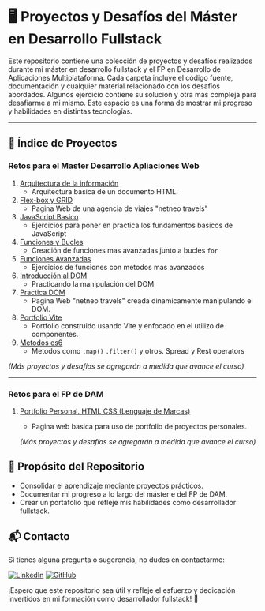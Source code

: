 # 🖥️ Proyectos y Desafíos del Máster en Desarrollo Fullstack

Este repositorio contiene una colección de proyectos y desafíos realizados
durante mi máster en desarrollo fullstack y el FP en Desarrollo de Aplicaciones Multiplataforma. Cada carpeta incluye el código
fuente, documentación y cualquier material relacionado con los desafíos
abordados. Algunos ejercicio contiene su solución y otra más compleja para desafiarme a mi mismo.
Este espacio es una forma de mostrar mi progreso y habilidades en
distintas tecnologías.

---

## 📑 Índice de Proyectos

### Retos para el Master Desarrollo Apliaciones Web
1. [Arquitectura de la información](/01_html_arquitectura_informacion_modulo_1/)
   - Arquitectura basica de un documento HTML.
2. [Flex-box y GRID](/02_css_grid_flexbox_netneo_travel/)
   - Pagina Web de una agencia de viajes "netneo travels"
3. [JavaScript Basico](/03_ejercicios_basicos_js_modulo_4/)
   - Ejercicios para poner en practica los fundamentos basicos de JavaScript
4. [Funciones y Bucles](/04_ejercicios_bucles_funciones_modulo_5/)
   - Creación de funciones mas avanzadas junto a bucles ``for``
5. [Funciones Avanzadas](/05_ejercicios_avanzados_modulo_6/)
   - Ejercicios de funciones con metodos mas avanzados
6. [Introducción al DOM](/06_ejercicios_dom.js/)
   - Practicando la manipulación del DOM
7. [Practica DOM](/07_practica_DOM/)
   - Pagina Web "netneo travels" creada dinamicamente manipulando el DOM.
8. [Portfolio Vite](/08_portfolio_vite/)
   - Portfolio construido usando Vite y enfocado en el utilizo de componentes.
9. [Metodos es6](/09_ejercicios_es6_js/)
   - Metodos como `.map()` `.filter()` y otros. Spread y Rest operators

_(Más proyectos y desafíos se agregarán a medida que avance el curso)_

---

### Retos para el FP de DAM

1. [Portfolio Personal. HTML CSS (Lenguaje de Marcas)](/FP_practica_1_portfolio_personal/)
   - Pagina web basica para uso de portfolio de proyectos personales.
   
   _(Más proyectos y desafíos se agregarán a medida que avance el curso)_

## 🎯 Propósito del Repositorio

- Consolidar el aprendizaje mediante proyectos prácticos.
- Documentar mi progreso a lo largo del máster e del FP de DAM.
- Crear un portafolio que refleje mis habilidades como desarrollador fullstack.

## 📬 Contacto

Si tienes alguna pregunta o sugerencia, no dudes en contactarme:

[![LinkedIn](https://img.shields.io/badge/-LinkedIn-0A66C2?style=for-the-badge&logo=linkedin&logoColor=white)](https://www.linkedin.com/in/mario-valverde-web-developer/)
[![GitHub](https://img.shields.io/badge/-GitHub-181717?style=for-the-badge&logo=github&logoColor=white)](https://github.com/MarioRivVal)

¡Espero que este repositorio sea útil y refleje el esfuerzo y dedicación
invertidos en mi formación como desarrollador fullstack! 🚀
